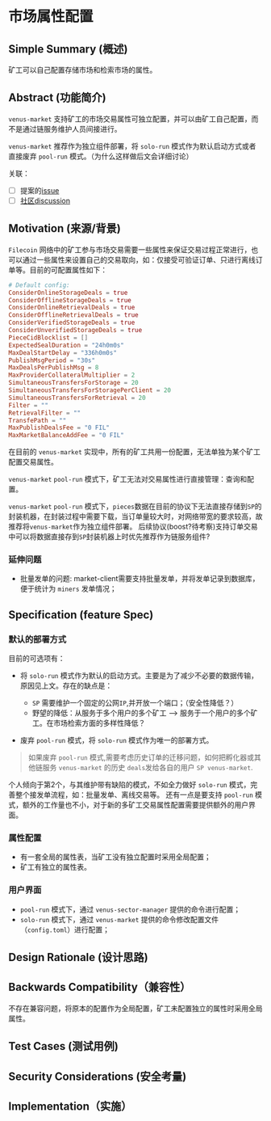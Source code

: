 <!--着重借鉴了FIP的模版：[这里](https://raw.githubusercontent.com/filecoin-project/FIPs/master/templates/template_FTP.md)-->

# 市场属性配置

## Simple Summary (概述)

矿工可以自己配置存储市场和检索市场的属性。

## Abstract (功能简介)

`venus-market` 支持矿工的市场交易属性可独立配置，并可以由矿工自己配置，而不是通过链服务维护人员间接进行。

`venus-market` 推荐作为独立组件部署，将 `solo-run` 模式作为默认启动方式或者直接废弃 `pool-run` 模式。（为什么这样做后文会详细讨论）

关联：
- [ ] 提案的[issue](https://github.com/filecoin-project/venus/issues/5410)
- [ ] [社区discussion](https://github.com/filecoin-project/venus/discussions/5425)

## Motivation (来源/背景)

<!--The motivation is critical for new feature design that want to change the product. It should clearly explain why the existing product specification is inadequate to address the problem that this new feature solves.-->
<!--功能设计动机是很重要的。当前现有产品的哪儿些不足，功能需求的来源和背景，等等。在这个feature（设计）完成后，哪儿些问题会得到解决？-->
`Filecoin` 网络中的矿工参与市场交易需要一些属性来保证交易过程正常进行，也可以通过一些属性来设置自己的交易取向，如：仅接受可验证订单、只进行离线订单等。目前的可配置属性如下：

```toml
# Default config:
ConsiderOnlineStorageDeals = true
ConsiderOfflineStorageDeals = true
ConsiderOnlineRetrievalDeals = true
ConsiderOfflineRetrievalDeals = true
ConsiderVerifiedStorageDeals = true
ConsiderUnverifiedStorageDeals = true
PieceCidBlocklist = []
ExpectedSealDuration = "24h0m0s"
MaxDealStartDelay = "336h0m0s"
PublishMsgPeriod = "30s"
MaxDealsPerPublishMsg = 8
MaxProviderCollateralMultiplier = 2
SimultaneousTransfersForStorage = 20
SimultaneousTransfersForStoragePerClient = 20
SimultaneousTransfersForRetrieval = 20
Filter = ""
RetrievalFilter = ""
TransfePath = ""
MaxPublishDealsFee = "0 FIL"
MaxMarketBalanceAddFee = "0 FIL"
```

在目前的 `venus-market` 实现中，所有的矿工共用一份配置，无法单独为某个矿工配置交易属性。

`venus-market` `pool-run` 模式下，矿工无法对交易属性进行直接管理：查询和配置。

`venus-market` `pool-run` 模式下，`pieces`数据在目前的协议下无法直接存储到`SP`的封装机器，在封装过程中需要下载，当订单量较大时，对网络带宽的要求较高，故推荐将`venus-market`作为独立组件部署。
后续协议(boost?待考察)支持订单交易中可以将数据直接存到`SP`封装机器上时优先推荐作为链服务组件?

### 延伸问题

- 批量发单的问题: market-client需要支持批量发单，并将发单记录到数据库，便于统计为 `miners` 发单情况；


## Specification (feature Spec)
<!--The technical specification should describe the syntax and semantics of any new feature. The specification should be detailed enough to allow others to easily translate into product implementations. -->
<!--具体的技术spec，需要对feature的syntax，semantics进行描述。Spec需要能够让别人更容易的按照spec去实现这个feature。-->
### 默认的部署方式

目前的可选项有：

- 将 `solo-run` 模式作为默认的启动方式。主要是为了减少不必要的数据传输，原因见上文。存在的缺点是：
    - `SP` 需要维护一个固定的公网`IP`,并开放一个端口；（安全性降低？）
    - 野望的降低：从服务于多个用户的多个矿工 --> 服务于一个用户的多个矿工。在市场检索方面的多样性降低？

- 废弃 `pool-run` 模式，将 `solo-run` 模式作为唯一的部署方式。
> 如果废弃 `pool-run` 模式,需要考虑历史订单的迁移问题，如何把孵化器或其他链服务 `venus-market` 的历史 `deals`发给各自的用户 `SP venus-market`.

个人倾向于第2个，与其维护带有缺陷的模式，不如全力做好 `solo-run` 模式，完善整个接发单流程，如：批量发单、离线交易等。
还有一点是要支持 `pool-run` 模式，额外的工作量也不小，对于新的多矿工交易属性配置需要提供额外的用户界面。

### 属性配置

- 有一套全局的属性表，当矿工没有独立配置时采用全局配置；
- 矿工有独立的属性表。


### 用户界面

- `pool-run` 模式下，通过 `venus-sector-manager` 提供的命令进行配置；
- `solo-run` 模式下，通过 `venus-market` 提供的命令修改配置文件（`config.toml`）进行配置；


## Design Rationale (设计思路)
<!--The rationale fleshes out the specification by describing what motivated the design and why particular design decisions were made. It should describe alternate designs that were considered and related work. -->
<!--设计思路基于上面的spec，描述了设计上的一些选择，以及为什么使用了这些选择。-->

## Backwards Compatibility（兼容性）
<!--All design/feature that introduce backwards incompatibilities must include a section describing these incompatibilities and their severity. The design/feature must explain how the author proposes to deal with these incompatibilities.-->
<!--所有功能设计都需要包含向前兼容性问题的描述。如，有哪儿些和之前版本不兼容的地方，不兼容地方的严重性，等等。功能设计文档需要包含作者如何处理/解决这些不兼容问题。-->
不存在兼容问题，将原本的配置作为全局配置，矿工未配置独立的属性时采用全局属性。

## Test Cases (测试用例)
<!--Test cases for an implementation. Links to test cases if applicable.-->
<!--测试用例，如果有的话。-->

## Security Considerations (安全考量)
<!--All design/feature must contain a section that discusses the security implications/considerations relevant to the proposed change. Include information that might be important for security discussions, surfaces risks and can be used throughout the life cycle of the proposal. E.g. include security-relevant design decisions, concerns, important discussions, implementation-specific guidance and pitfalls, an outline of threats and risks and how they are being addressed.-->
<!--安全问题，如果有的话。-->

## Implementation（实施）
<!--Include any implementation details that you find may be helpful to elaborate your design. This may be a flow chart, an architecture diagram, system work flow chart.-->
<!--任何有助于展示设计意图的图标，等等都可以添加在这里。-->
